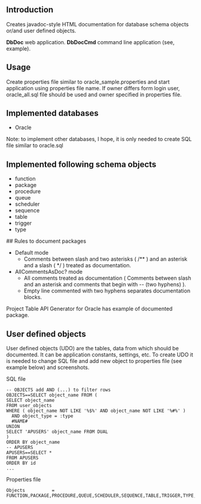 ## Introduction

Creates javadoc-style HTML documentation for database schema objects or/and user defined objects.

**DbDoc** web application.
**DbDocCmd** command line application (see, example).

## Usage

Create properties file similar to oracle_sample.properties and start application using properties file name.
If owner differs form login user, oracle_all.sql file should be used and owner specified in properties file.

## Implemented databases
<ul>
    <li>Oracle</li>
</ul>
Note: to implement other databases, I hope, it is only needed to create SQL file similar to oracle.sql

## Implemented following schema objects
<ul>
    <li>function</li>
    <li>package</li>
    <li>procedure</li>
    <li>queue</li>
    <li>scheduler</li>
    <li>sequence</li>
    <li>table</li>
    <li>trigger</li>
    <li>type</li>
</ul>
## Rules to document packages
<ul>
  <li>
    Default mode
    <ul>
      <li>
        Comments between slash and two asterisks ( /** ) and an asterisk and a slash ( */ ) treated as documentation. 
      </li>
    </ul>
  </li>
  <li>
    AllCommentsAsDoc? mode
    <ul>
      <li>
        All comments treated as documentation ( Comments between slash and an asterisk and comments that begin with -- (two hyphens) ).
      </li>
      <li>
        Empty line commented with two hyphens separates documentation blocks. 
      </li>
    </ul>
  </li>
</ul>
Project Table API Generator for Oracle has example of documented package.

## User defined objects

User defined objects (UDO) are the tables, data from which should be documented. It can be application constants, settings, etc. To create UDO it is needed to change SQL file and add new object to properties file (see example below) and screenshots.

SQL file
```
-- OBJECTS add AND (...) to filter rows
OBJECTS==SELECT object_name FROM (
SELECT object_name
FROM user_objects
WHERE ( object_name NOT LIKE '%$%' AND object_name NOT LIKE '%#%' )
  AND object_type = :type
  #NAME#
UNION
SELECT 'APUSERS' object_name FROM DUAL
)
ORDER BY object_name
-- APUSERS
APUSERS==SELECT *
FROM APUSERS
ORDER BY id
...
```

Properties file
```
Objects          = FUNCTION,PACKAGE,PROCEDURE,QUEUE,SCHEDULER,SEQUENCE,TABLE,TRIGGER,TYPE,APUSERS
```
